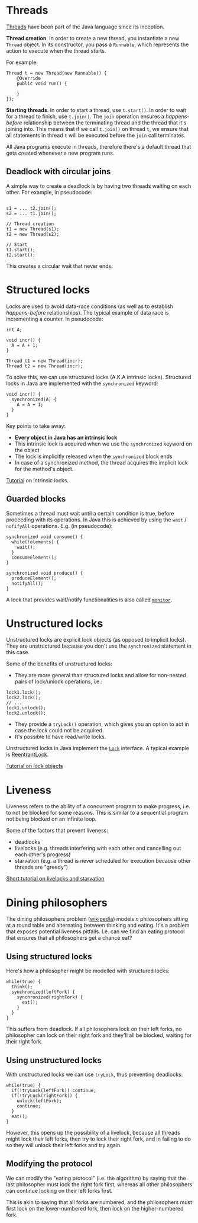 # Threads

[Threads](https://docs.oracle.com/javase/8/docs/api/java/lang/Thread.html) have been part of the Java language since its inception.

**Thread creation**. In order to create a new thread, you instantiate a new `Thread` object. In its constructor, you pass a `Runnable`, which represents the action to execute when the thread starts.

For example:
```
Thread t = new Thread(new Runnable() {
    @Override
    public void run() {

    }
});
```

**Starting threads**. In order to start a thread, use `t.start()`. In order to wait for a thread to finish, use `t.join()`. The `join` operation ensures a *happens-before* relationship between the terminating thread and the thread that it's joining into. This means that if we call `t.join()` on thread `t`, we ensure that all statements in thread `t` will be executed before the `join` call terminates.

All Java programs execute in threads, therefore there's a default thread that gets created whenever a new program runs.

## Deadlock with circular joins

A simple way to create a deadlock is by having two threads waiting on each other. For example, in pseudocode:
```

s1 = ... t2.join();
s2 = ... t1.join();

// Thread creation
t1 = new Thread(s1);
t2 = new Thread(s2);

// Start
t1.start();
t2.start();

```
This creates a circular wait that never ends.

# Structured locks

Locks are used to avoid data-race conditions (as well as to establish *happens-before* relationships). The typical example of data race is  incrementing a counter. In pseudocode:
```
int A;

void incr() {
  A = A + 1;
}

Thread t1 = new Thread(incr);
Thread t2 = new Thread(incr);
```

To solve this, we can use structured locks (A.K.A intrinsic locks). Structured locks in Java are implemented with the `synchronized` keyword:
```
void incr() {
  synchronized(A) {
    A = A + 1;
  }
}
```

Key points to take away:

  - **Every object in Java has an intrinsic lock**
  - This intrinsic lock is acquired when we use the `synchronized` keyword on the object
  - The lock is implicitly released when the `synchronized` block ends
  - In case of a synchronized method, the thread acquires the implicit lock for the method's object.

[Tutorial](https://docs.oracle.com/javase/tutorial/essential/concurrency/locksync.html) on intrinsic locks.

## Guarded blocks

Sometimes a thread must wait until a certain condition is true, before proceeding with its operations. In Java this is achieved by using the `wait` / `nofifyAll` operations. E.g. (in pseudocode):
```
synchronized void consume() {
  while(!elements) {
    wait();
  }
  consumeElement();
}

synchronized void produce() {
  produceElement();
  notifyAll();
}

```

A lock that provides wait/notify functionalities is also called [`monitor`](https://en.wikipedia.org/wiki/Monitor_(synchronization)).

# Unstructured locks

Unstructured locks are explicit lock objects (as opposed to implicit locks). They are unstructured because you don't use the `synchronized` statement in this case.

Some of the benefits of unstructured locks:

- They are more general than structured locks and allow for non-nested pairs of lock/unlock operations, i.e.:
```
lock1.lock();
lock2.lock();
// ...
lock1.unlock();
lock2.unlock();
```
- They provide a `tryLock()` operation, which gives you an option to act in case the lock could not be acquired.
- It's possible to have read/write locks.

Unstructured locks in Java implement the [`Lock`](http://docs.oracle.com/javase/7/docs/api/java/util/concurrent/locks/Lock.html) interface. A typical example is [ReentrantLock](http://docs.oracle.com/javase/7/docs/api/java/util/concurrent/locks/ReentrantLock.html).

[Tutorial on lock objects](https://docs.oracle.com/javase/tutorial/essential/concurrency/newlocks.html)

# Liveness

Liveness refers to the ability of a concurrent program to make progress, i.e. to not be blocked for some reasons. This is similar to a sequential program not being blocked on an infinite loop.

Some of the factors that prevent liveness:

- deadlocks
- livelocks (e.g. threads interfering with each other and cancelling out each other's progress)
- starvation (e.g. a thread is never scheduled for execution because other threads are "greedy")

[Short tutorial on livelocks and starvation](https://docs.oracle.com/javase/tutorial/essential/concurrency/starvelive.html)

# Dining philosophers

The dining philosophers problem ([wikipedia](https://en.wikipedia.org/wiki/Dining_philosophers_problem)) models *n* philosophers sitting at a round table and alternating between thinking and eating. It's a problem that exposes potential liveness pitfalls. I.e. can we find an eating protocol that ensures that all philosophers get a chance eat?

## Using structured locks

Here's how a philosopher might be modelled with structured locks:

```
while(true) {
  think();
  synchronized(leftFork) {
    synchronized(rightFork) {
      eat();
    }
  }
}
```

This suffers from deadlock. If all philosophers lock on their left forks, no philosopher can lock on their right fork and they'll all be blocked, waiting for their right fork.

## Using unstructured locks

With unstructured locks we can use `tryLock`, thus preventing deadlocks:

```
while(true) {
  if(!tryLock(leftFork)) continue;
  if(!tryLock(rightFork)) {
    unlock(leftFork);
    continue;
  }
  eat();
}
```

However, this opens up the possibility of a livelock, because all threads might lock their left forks, then try to lock their right fork, and in failing to do so they will unlock their left forks and try again.

## Modifying the protocol

We can modify the "eating protocol" (i.e. the algorithm) by saying that the last philosopher must lock the right fork first, whereas all other philosophers can continue locking on their left forks first.

This is akin to saying that all forks are numbered, and the philosophers must first lock on the lower-numbered fork, then lock on the higher-numbered fork.
